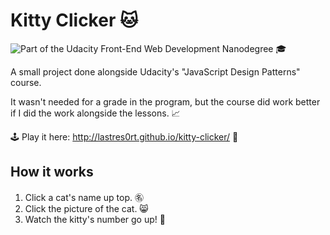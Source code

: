 # Kitty Clicker 🐱
![Part of the Udacity Front-End Web Development Nanodegree](https://img.shields.io/badge/Udacity-Front--End%20Web%20Developer%20Nanodegree-02b3e4.svg) 🎓

A small project done alongside Udacity's "JavaScript Design Patterns" course. 

It wasn't needed for a grade in the program, but the course did work better if I did the work alongside the lessons. 📈

🕹 Play it here: http://lastres0rt.github.io/kitty-clicker/ 👾

## How it works

1. Click a cat's name up top. ㊔
2. Click the picture of the cat. 😸
3. Watch the kitty's number go up! 💯
